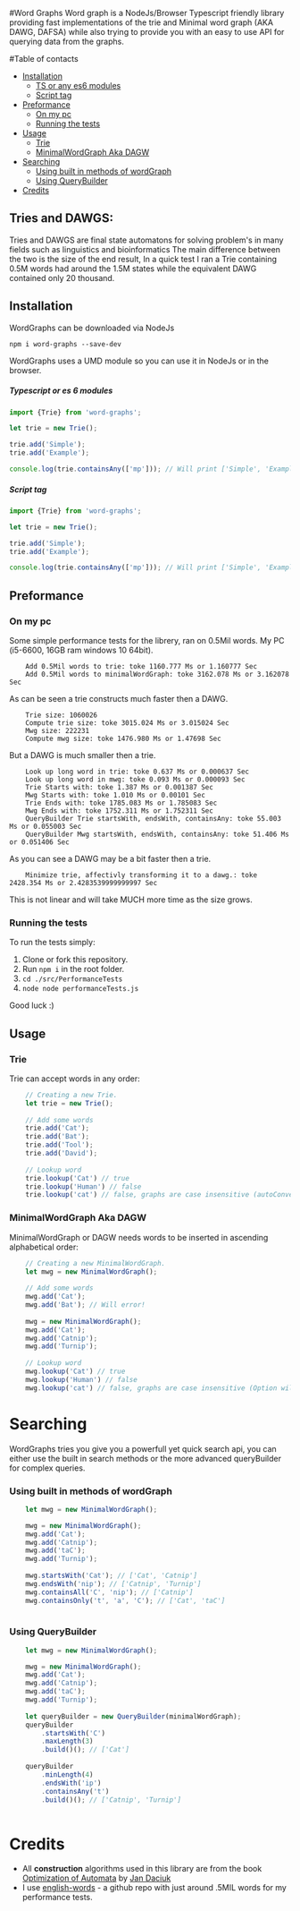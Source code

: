 
#Word Graphs
Word graph is a NodeJs/Browser Typescript friendly library providing fast implementations of the trie and Minimal word graph (AKA DAWG, DAFSA)
while also trying to provide you with an easy to use API for querying data from the graphs.

#Table of contacts
* [Installation](#Installation)
    * [TS or any es6 modules](#typescript-or-es-6-modules)
    * [Script tag](#script-tag)
* [Preformance](#preformance)
    * [On my pc](#on-my-pc)
    * [Running the tests](#running-the-tests)
* [Usage](#usage)
    * [Trie](#trie)
    * [MinimalWordGraph Aka DAGW](#minimalwordgraph-aka-dagw)
* [Searching](#searching)
    * [Using built in methods of wordGraph](#using-built-in-methods-of-wordGraph)
    * [Using QueryBuilder](#using-querybuilder)
* [Credits](#credits)

## Tries and DAWGS:
Tries and DAWGS are final state automatons for solving problem's in many fields such as linguistics and bioinformatics
The main difference between the two is the size of the end result, In a quick test I ran a Trie containing 0.5M words had around the 1.5M states while the equivalent DAWG contained only 20 thousand.

## Installation
WordGraphs can be downloaded via NodeJs

`npm i word-graphs --save-dev`

WordGraphs uses a UMD module so you can use it in NodeJs or in the browser.
##### Typescript or es 6 modules
```javascript
import {Trie} from 'word-graphs';

let trie = new Trie();

trie.add('Simple');
trie.add('Example');

console.log(trie.containsAny(['mp'])); // Will print ['Simple', 'Example']
```

##### Script tag
```javascript
import {Trie} from 'word-graphs';

let trie = new Trie();

trie.add('Simple');
trie.add('Example');

console.log(trie.containsAny(['mp'])); // Will print ['Simple', 'Example']
```

## Preformance
### On my pc
Some simple performance tests for the librery, ran on 0.5Mil words. 
My PC (i5-6600, 16GB ram windows 10 64bit).
```
    Add 0.5Mil words to trie: toke 1160.777 Ms or 1.160777 Sec
    Add 0.5Mil words to minimalWordGraph: toke 3162.078 Ms or 3.162078 Sec
```
As can be seen a trie constructs much faster then a DAWG.
```    
    Trie size: 1060026
    Compute trie size: toke 3015.024 Ms or 3.015024 Sec
    Mwg size: 222231
    Compute mwg size: toke 1476.980 Ms or 1.47698 Sec
```
But a DAWG is much smaller then a trie.
```    
    Look up long word in trie: toke 0.637 Ms or 0.000637 Sec
    Look up long word in mwg: toke 0.093 Ms or 0.000093 Sec
    Trie Starts with: toke 1.387 Ms or 0.001387 Sec
    Mwg Starts with: toke 1.010 Ms or 0.00101 Sec
    Trie Ends with: toke 1785.083 Ms or 1.785083 Sec
    Mwg Ends with: toke 1752.311 Ms or 1.752311 Sec
    QueryBuilder Trie startsWith, endsWith, containsAny: toke 55.003 Ms or 0.055003 Sec
    QueryBuilder Mwg startsWith, endsWith, containsAny: toke 51.406 Ms or 0.051406 Sec
```
As you can see a DAWG may be a bit faster then a trie.
```    
    Minimize trie, affectivly transforming it to a dawg.: toke 2428.354 Ms or 2.4283539999999997 Sec
```
 This is not linear and will take MUCH more time as the size grows.
### Running the tests
To run the tests simply:

1. Clone or fork this repository.
2. Run `npm i` in the root folder.
3. `cd ./src/PerformanceTests`
4. `node node performanceTests.js`

Good luck :)
## Usage

### Trie
Trie can accept words in any order:
```javascript
    // Creating a new Trie.
    let trie = new Trie();
    
    // Add some words
    trie.add('Cat');
    trie.add('Bat');
    trie.add('Tool');
    trie.add('David');
    
    // Lookup word
    trie.lookup('Cat') // true
    trie.lookup('Human') // false
    trie.lookup('cat') // false, graphs are case insensitive (autoConvert Option will be added in future).
```

### MinimalWordGraph Aka DAGW
MinimalWordGraph or DAGW needs words to be inserted in ascending alphabetical order:
```javascript
    // Creating a new MinimalWordGraph.
    let mwg = new MinimalWordGraph();
    
    // Add some words
    mwg.add('Cat');
    mwg.add('Bat'); // Will error!
    
    mwg = new MinimalWordGraph();
    mwg.add('Cat');
    mwg.add('Catnip');
    mwg.add('Turnip');
    
    // Lookup word
    mwg.lookup('Cat') // true
    mwg.lookup('Human') // false
    mwg.lookup('cat') // false, graphs are case insensitive (Option will be added in future).
```

# Searching
WordGraphs tries you give you a powerfull yet quick search api, you can either use the built in search methods or the more advanced queryBuilder for complex queries.

### Using built in methods of wordGraph
```javascript
    let mwg = new MinimalWordGraph();

    mwg = new MinimalWordGraph();
    mwg.add('Cat');
    mwg.add('Catnip');
    mwg.add('taC');
    mwg.add('Turnip');
    
    mwg.startsWith('Cat'); // ['Cat', 'Catnip']
    mwg.endsWith('nip'); // ['Catnip', 'Turnip']
    mwg.containsAll('C', 'nip'); // ['Catnip']
    mwg.containsOnly('t', 'a', 'C'); // ['Cat', 'taC']
    
```

### Using QueryBuilder
```javascript
    let mwg = new MinimalWordGraph();

    mwg = new MinimalWordGraph();
    mwg.add('Cat');
    mwg.add('Catnip');
    mwg.add('taC');
    mwg.add('Turnip');
    
    let queryBuilder = new QueryBuilder(minimalWordGraph);
    queryBuilder
        .startsWith('C')
        .maxLength(3)
        .build()(); // ['Cat']
        
    queryBuilder
        .minLength(4)
        .endsWith('ip')
        .containsAny('t')
        .build()(); // ['Catnip', 'Turnip']
    
```

# Credits
* All **construction** algorithms used in this library are from the book [Optimization of Automata](http://pbc.gda.pl/dlibra/docmetadata?id=44644&from=&dirids=1&ver_id=&lp=1&QI=) by [Jan Daciuk](http://www.jandaciuk.pl/)
* I use [english-words](https://github.com/dwyl/english-words) - a github repo with just around .5MIL words for my performance tests.
